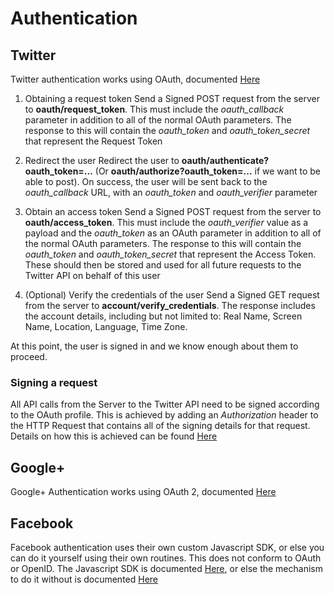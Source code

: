 Authentication
==============

Twitter
-------
Twitter authentication works using OAuth, documented [Here](https://dev.twitter.com/docs/auth/obtaining-access-tokens.)

1. Obtaining a request token
    Send a Signed POST request from the server to **oauth/request\_token**. This must include the *oauth\_callback* parameter
    in addition to all of the normal OAuth parameters. The response to this will contain the *oauth\_token* and *oauth\_token\_secret*
    that represent the Request Token
    
2. Redirect the user
    Redirect the user to **oauth/authenticate?oauth\_token=...** (Or **oauth/authorize?oauth\_token=...** if we want to be able to post).
    On success, the user will be sent back to the *oauth\_callback* URL, with an *oauth\_token* and *oauth\_verifier* parameter
    
3. Obtain an access token
    Send a Signed POST request from the server to **oauth/access\_token**. This must include the *oauth\_verifier* value as a payload
    and the *oauth\_token* as an OAuth parameter in addition to all of the normal OAuth parameters. The response to this will contain
    the *oauth\_token* and *oauth\_token\_secret* that represent the Access Token. These should then be stored and used for all future
    requests to the Twitter API on behalf of this user
    
4. (Optional) Verify the credentials of the user
    Send a Signed GET request from the server to **account/verify\_credentials**. The response includes the account details, including
    but not limited to: Real Name, Screen Name, Location, Language, Time Zone.
    
At this point, the user is signed in and we know enough about them to proceed.
    
### Signing a request
All API calls from the Server to the Twitter API need to be signed according to the OAuth profile. This is achieved by adding an
*Authorization* header to the HTTP Request that contains all of the signing details for that request. Details on how this is achieved
can be found [Here](https://dev.twitter.com/docs/auth/authorizing-request)


    
Google+
-------
Google+ Authentication works using OAuth 2, documented [Here](https://developers.google.com/+/web/signin/server-side-flow.)

Facebook
--------
Facebook authentication uses their own custom Javascript SDK, or else you can do it yourself using their own routines. This 
does not conform to OAuth or OpenID. The Javascript SDK is documented [Here](https://developers.facebook.com/docs/javascript), or
else the mechanism to do it without is documented [Here](https://developers.facebook.com/docs/facebook-login/manually-build-a-login-flow/v2.0)


